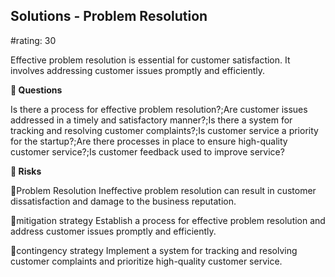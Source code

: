 

## Solutions - Problem Resolution

#rating: 30


Effective problem resolution is essential for customer satisfaction. It involves addressing customer issues promptly and efficiently.

**💭 Questions**

Is there a process for effective problem resolution?;Are customer issues addressed in a timely and satisfactory manner?;Is there a system for tracking and resolving customer complaints?;Is customer service a priority for the startup?;Are there processes in place to ensure high-quality customer service?;Is customer feedback used to improve service?

**🚨 Risks**

🚨Problem Resolution
Ineffective problem resolution can result in customer dissatisfaction and damage to the business reputation.

🚨mitigation strategy
Establish a process for effective problem resolution and address customer issues promptly and efficiently.

🚨contingency strategy
Implement a system for tracking and resolving customer complaints and prioritize high-quality customer service.




